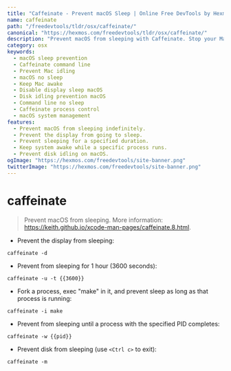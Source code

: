 ```yaml
---
title: "Caffeinate - Prevent macOS Sleep | Online Free DevTools by Hexmos"
name: caffeinate
path: "/freedevtools/tldr/osx/caffeinate/"
canonical: "https://hexmos.com/freedevtools/tldr/osx/caffeinate/"
description: "Prevent macOS from sleeping with Caffeinate. Stop your Mac from going idle, manage sleep settings, and prevent disk idling. Free online tool, no registration required."
category: osx
keywords:
  - macOS sleep prevention
  - Caffeinate command line
  - Prevent Mac idling
  - macOS no sleep
  - Keep Mac awake
  - Disable display sleep macOS
  - Disk idling prevention macOS
  - Command line no sleep
  - Caffeinate process control
  - macOS system management
features:
  - Prevent macOS from sleeping indefinitely.
  - Prevent the display from going to sleep.
  - Prevent sleeping for a specified duration.
  - Keep system awake while a specific process runs.
  - Prevent disk idling on macOS.
ogImage: "https://hexmos.com/freedevtools/site-banner.png"
twitterImage: "https://hexmos.com/freedevtools/site-banner.png"
---
```


# caffeinate

> Prevent macOS from sleeping.
> More information: <https://keith.github.io/xcode-man-pages/caffeinate.8.html>.

- Prevent the display from sleeping:

`caffeinate -d`

- Prevent from sleeping for 1 hour (3600 seconds):

`caffeinate -u -t {{3600}}`

- Fork a process, exec "make" in it, and prevent sleep as long as that process is running:

`caffeinate -i make`

- Prevent from sleeping until a process with the specified PID completes:

`caffeinate -w {{pid}}`

- Prevent disk from sleeping (use `<Ctrl c>` to exit):

`caffeinate -m`
